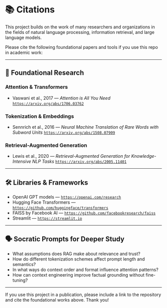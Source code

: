 # 📚 Citations

This project builds on the work of many researchers and organizations in the fields of natural language processing, information retrieval, and large language models.

Please cite the following foundational papers and tools if you use this repo in academic work:

---

## 🔬 Foundational Research

### Attention & Transformers

* Vaswani et al., 2017 — *Attention is All You Need*
  [`https://arxiv.org/abs/1706.03762`](https://arxiv.org/abs/1706.03762)

### Tokenization & Embeddings

* Sennrich et al., 2016 — *Neural Machine Translation of Rare Words with Subword Units*
  [`https://arxiv.org/abs/1508.07909`](https://arxiv.org/abs/1508.07909)

### Retrieval-Augmented Generation

* Lewis et al., 2020 — *Retrieval-Augmented Generation for Knowledge-Intensive NLP Tasks*
  [`https://arxiv.org/abs/2005.11401`](https://arxiv.org/abs/2005.11401)

---

## 🛠 Libraries & Frameworks

* OpenAI GPT models — [`https://openai.com/research`](https://openai.com/research)
* Hugging Face Transformers — [`https://github.com/huggingface/transformers`](https://github.com/huggingface/transformers)
* FAISS by Facebook AI — [`https://github.com/facebookresearch/faiss`](https://github.com/facebookresearch/faiss)
* Streamlit — [`https://streamlit.io`](https://streamlit.io)

---

## 🗣 Socratic Prompts for Deeper Study

* What assumptions does RAG make about relevance and trust?
* How do different tokenization schemes affect prompt length and semantics?
* In what ways do context order and format influence attention patterns?
* How can context engineering improve factual grounding without fine-tuning?

---

If you use this project in a publication, please include a link to the repository and cite the foundational works above. Thank you!
